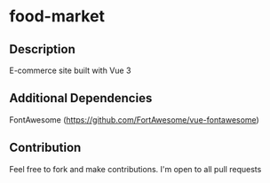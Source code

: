 # food-market

## Description
E-commerce site built with Vue 3

## Additional Dependencies
FontAwesome (https://github.com/FortAwesome/vue-fontawesome)

## Contribution
Feel free to fork and make contributions. I'm open to all pull requests


